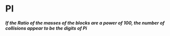 # PI
##### If the Ratio of the masses of the blocks are a power of 100, the number of collisions appear to be the digits of Pi
